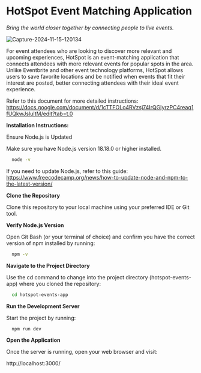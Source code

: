 # HotSpot Event Matching Application
_Bring the world closer together by connecting people to live events._

![Capture-2024-11-15-120134](https://github.com/user-attachments/assets/fd7afaa2-f28a-47d9-98aa-992a48a922db)


For event attendees who are looking to discover more relevant and upcoming experiences, HotSpot is an event-matching application that connects attendees with more relevant events for popular spots in the area. Unlike Eventbrite and other event technology platforms, HotSpot allows users to save favorite locations and be notified when events that fit their interest are posted, better connecting attendees with their ideal event experience.

Refer to this document for more detailed instructions: https://docs.google.com/document/d/1cTTFOLo4RVzsj74IrQGIyrzPC4reaq1fUQkwJsluItM/edit?tab=t.0

**Installation Instructions:**

Ensure Node.js is Updated

Make sure you have Node.js version 18.18.0 or higher installed.

```bash
  node -v
```
If you need to update Node.js, refer to this guide: https://www.freecodecamp.org/news/how-to-update-node-and-npm-to-the-latest-version/

**Clone the Repository**

Clone this repository to your local machine using your preferred IDE or Git tool.

**Verify Node.js Version**

Open Git Bash (or your terminal of choice) and confirm you have the correct version of npm installed by running:

```bash
  npm -v
```

**Navigate to the Project Directory**

Use the cd command to change into the project directory (hotspot-events-app) where you cloned the repository:


```bash
  cd hotspot-events-app
```

**Run the Development Server**

Start the project by running:
```bash
  npm run dev
```

**Open the Application**

Once the server is running, open your web browser and visit:

http://localhost:3000/
